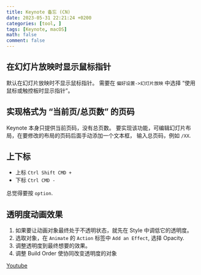 ```yaml
---
title: Keynote 备忘 (CN)
date: 2023-05-31 22:21:24 +0200
categories: [tool, ]
tags: [Keynote, macOS]
math: false
comment: false
---
```


## 在幻灯片放映时显示鼠标指针

默认在幻灯片放映时不显示鼠标指针。
需要在 `偏好设置->幻灯片放映` 中选择 “使用鼠标或触控板时显示指针”。

## 实现格式为 “当前页/总页数” 的页码

Keynote 本身只提供当前页码，没有总页数。
要实现该功能，可编辑幻灯片布局，在要修改的布局的页码后面手动添加一个文本框，
输入总页码，例如 `/XX`.

## 上下标

- 上标 `Ctrl Shift CMD +`
- 下标 `Ctrl CMD -`

总觉得要按 `option`.

## 透明度动画效果

1. 如果要让动画对象最终处于不透明状态，就先在 Style 中调低它的透明度。
2. 选取对象，在 `Animate` 的 `Action` 标签中 `Add an Effect`, 选择 Opacity.
3. 调整透明度到最终想要的效果。
4. 调整 Build Order 使协同改变透明度的对象

[Youtube](https://www.youtube.com/watch?v=fXgcwCpiBQI)
